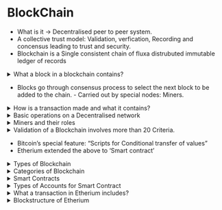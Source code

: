 # BlockChain

- What is it → Decentralised peer to peer system.
- A collective trust model: Validation, verfication, Recording and concensus leading to trust and security.
- Blockchain is a Single consistent chain of fluxa distrubuted immutable ledger of records

<details>

<summary>What a block in a blockchain contains?</summary>

- Header
- Transactions

</details>

- Blocks go through consensus process to select the next block to be added to the chain. - Carried out by special nodes: Miners.

<details>

<summary>How is a transaction made and what it contains?</summary>

- UTXO: Unspent Transaction Output - A concept of Bitcoin network.
- Since UTXOs can only be spent once, it is not possible to double-spend digital assets. Stored in the participant nodes in a database.
- UTXOs Contain:
    - Unique identifier of the transaction that created the UTXO.
    - Index of this UTXO in the transaction's output list.
    - Value/amount.
    - (Optional Script) → conditions under which output can be spent.

- Transactino (Tx) contains:
    - Ref number of current transaction
    - Ref number(s) to one or more input UTXOs.
    - Ref number(s) to one or more output UTXOs newly generated by the transaction.
    - Total input amount and output amount.
- Transaction 0 in every block
    - Is for Paying the minor fees.
    - Doesn’t have any input UTXO
    - Is called as ‘Coinbase transaction’
- ‘Transaction confirmation’ is independently performed by all minor nodes.
- Miners, take on added work or computation to verify transactions, broadcast transactions, compete to claim the right to create a block, work on reaching consensus by validating the block, broadcasting the newly created block and confirming transactions.

</details>

<details>

<summary>Basic operations on a Decentralised network</summary>

- Role of every node in a blockchain is to carry out the following Basic operations.
    - Validation of transactions
    - Gathering transactions for a block.
    - Broadcasting valid transactions & blocks
    - Consensus on next block creation
    - Chaining of blocks
</details>

<details>

<summary>Miners and their roles</summary>

- These are additional participants that are incentivised with Bitcoin for their efforts to manage Blockchain.
- Roles:
    - Veryfying Transactions
    - Broadcast transactions
    - Compete to create a block
    - Work on reaching consensus by Validating a block
    - Broadcasting a newly created Block
    - Confirming Transactions
</details>

<details>

<summary>Validation of a Blockchain involves more than 20 Criteria.</summary>

- Referenced input & Output UTXOs
- Referenced input amount and output amount match

<!-- I have to fix the image -->
![Sample.jpg](media/blockchain overview.png)

</details>

- Bitcoin’s special feature: “Scripts for Conditional transfer of values”
- Etherium extended the above to ‘Smart contract’

<details>

<summary>Types of Blockchain</summary>

1. Only Crypto-currency - Bitcoin
2. Currency + Business Logic - Etherium
3. Only Business Logic - Hyperledger

</details>

<details>

<summary>Categories of Blockchain</summary>

- Public - Bitcoin
    - Anybody can join and leave as they wish.
    - Transaction blocks and Blockchain are publicly observable but participants are anonymous.
    - Open Source
- Private
    - Access to the Blockchain is limited to selected participants.
- Permissioned/Consortium Blockchain
    - For ease of Governance, Provinance and Accountability
</details>

<details>

<summary>Smart Contracts</summary>

- it is a piece of code deployed in the blockchain node.
- allows for the execution of code in the Ethereum Blockchain, while enhancing the basic value transfer capability of the Bitcoin Blockchain.
- Its execution is initiated by a message embedded in a Smart Contract - it incurs fees for execution.
- Resembles a Class definiton, like in an OOP.
- Solidity is one of the language for Smart Contract programming


<!-- Image need to fix as per hosting platform-->

![Smart Contract](blockchain/media/smart contract.png)

- Smart Contract in High Level language → Compiled to Byte Code → Code is executed on Every Etherium node with EVM
</details>

<details>

<summary>Types of Accounts for Smart Contract</summary>

- Accounts are basic units of Etherium protocol.
1. Externally owned Accounts/EOA → Controlled by Private keys
2. Contract Accounts/ CA → Controlled by Code & activated only by EOA
- Contract Accounts - both the below charges a fee in ‘Wei’
    - The Participant node can send transaction for Ether transfer
    - It can send transaction to invoke a smart contract.
- 1 Ether =  $10^{18}$  Wei
</details>

<details>

<summary>What a transaction in Etherium includes?</summary>

&rightarrow; Not only the fields of what transfer of Ethers but also messages for invoking a Smart Contract.

- Recipient of the message
- Digital Signature of the sender authorising the transfer
- Amount of Wei
- (Optional) Data field or a payload that contains a message to a contract
- STARTGAS (#contains max num of computation steps allowed)
- GASPRICE (#fee sender is willing to pay for the computations)
</details>

<details>

<summary>Blockstructure of Etherium</summary>

- Header
- Transactions
- Runner-Up headers

<!-- Image need to fix as per the hosting platform -->

![Image of a Block](blockchain/media/block information.png)
</details>
